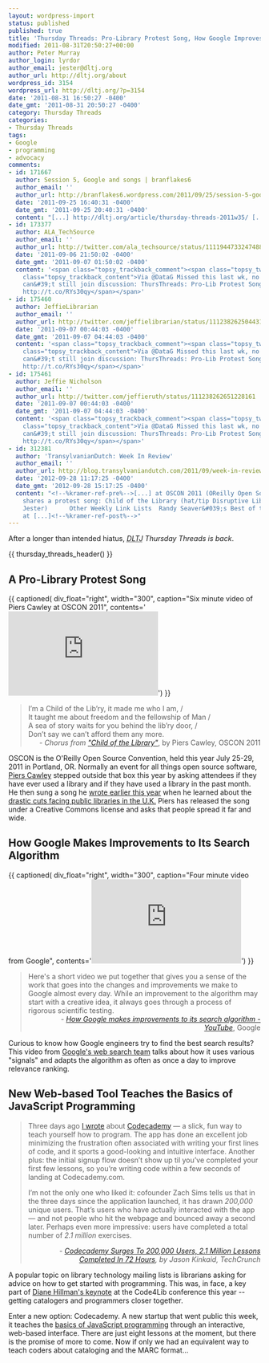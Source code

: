 ```yaml
---
layout: wordpress-import
status: published
published: true
title: 'Thursday Threads: Pro-Library Protest Song, How Google Improves it Search, Learning Programming Skills'
modified: 2011-08-31T20:50:27+00:00
author: Peter Murray
author_login: lyrdor
author_email: jester@dltj.org
author_url: http://dltj.org/about
wordpress_id: 3154
wordpress_url: http://dltj.org/?p=3154
date: '2011-08-31 16:50:27 -0400'
date_gmt: '2011-08-31 20:50:27 -0400'
category: Thursday Threads
categories:
- Thursday Threads
tags:
- Google
- programming
- advocacy
comments:
- id: 171667
  author: Session 5, Google and songs | branflakes6
  author_email: ''
  author_url: http://branflakes6.wordpress.com/2011/09/25/session-5-google-and-songs/
  date: '2011-09-25 16:40:31 -0400'
  date_gmt: '2011-09-25 20:40:31 -0400'
  content: "[...] http://dltj.org/article/thursday-threads-2011w35/ [...]"
- id: 173377
  author: ALA_TechSource
  author_email: ''
  author_url: http://twitter.com/ala_techsource/status/111194473324748800
  date: '2011-09-06 21:50:02 -0400'
  date_gmt: '2011-09-07 01:50:02 -0400'
  content: '<span class="topsy_trackback_comment"><span class="topsy_twitter_username"><span
    class="topsy_trackback_content">Via @DataG Missed this last wk, no reason you
    can&#39;t still join discussion: ThursThreads: Pro-Lib Protest Song,  Google,
    http://t.co/RYs30qy</span></span>'
- id: 175460
  author: JeffieLibrarian
  author_email: ''
  author_url: http://twitter.com/jeffielibrarian/status/111238262504431616
  date: '2011-09-07 00:44:03 -0400'
  date_gmt: '2011-09-07 04:44:03 -0400'
  content: '<span class="topsy_trackback_comment"><span class="topsy_twitter_username"><span
    class="topsy_trackback_content">Via @DataG Missed this last wk, no reason you
    can&#39;t still join discussion: ThursThreads: Pro-Lib Protest Song,  Google,
    http://t.co/RYs30qy</span></span>'
- id: 175461
  author: Jeffie Nicholson
  author_email: ''
  author_url: http://twitter.com/jeffieruth/status/111238262651228161
  date: '2011-09-07 00:44:03 -0400'
  date_gmt: '2011-09-07 04:44:03 -0400'
  content: '<span class="topsy_trackback_comment"><span class="topsy_twitter_username"><span
    class="topsy_trackback_content">Via @DataG Missed this last wk, no reason you
    can&#39;t still join discussion: ThursThreads: Pro-Lib Protest Song,  Google,
    http://t.co/RYs30qy</span></span>'
- id: 312381
  author: 'TransylvanianDutch: Week In Review'
  author_email: ''
  author_url: http://blog.transylvaniandutch.com/2011/09/week-in-review.html
  date: '2012-09-28 11:17:25 -0400'
  date_gmt: '2012-09-28 15:17:25 -0400'
  content: "<!--%kramer-ref-pre%-->[...] at OSCON 2011 (OReilly Open Source Convention)
    shares a protest song: Child of the Library (hat/tip Disruptive Library Technology
    Jester)      Other Weekly Link Lists  Randy Seaver&#039;s Best of the Genea-Blogs
    at [...]<!--%kramer-ref-post%-->"
---
```


<p>After a longer than intended hiatus, <i><acronym title="Disruptive Library Technology Jester">DLTJ</acronym> Thursday Threads is back</i>.  </p>
{{ thursday_threads_header() }}
<h2 id="p3154-pro-library-protest-song">A Pro-Library Protest Song</h2>
<p>{{ captioned(
    div_float="right",
    width="300",
    caption="Six minute video of Piers Cawley at OSCON 2011",
    contents='<iframe width="299" height="168" src="http://www.youtube.com/embed/MDi5JtS1H-g?rel=0" frameborder="0" allowfullscreen></iframe>') }}<br />
<blockquote>I&rsquo;m a Child of the Lib&rsquo;ry, it made me who I am, /<br />
It taught me about freedom and the fellowship of Man /<br />
A sea of story waits for you behind the lib&rsquo;ry door, /<br />
Don&rsquo;t say we can&rsquo;t afford them any more.
<div style="text-align: right; width: 100%;"><cite>- Chorus from <a href="http://www.youtube.com/watch?v=MDi5JtS1H-g" title="OSCON 2011: Piers Cawley, &amp;quot;Child of the Library&amp;quot;<br />
      - YouTube">"Child of the Library"</a></cite>, by Piers Cawley, OSCON 2011</div>
</blockquote>
<p>OSCON is the O'Reilly Open Source Convention, held this year July 25-29, 2011 in Portland, OR.  Normally an event for all things open source software, <a href="http://www.bofh.org.uk/" title="Just A Summary">Piers Cawley</a> stepped outside that box this year by asking attendees if they have ever used a library and if they have used a library in the past month.  He then sung a song he <a href="http://www.bofh.org.uk/2011/02/09/save-our-libraries" title="Save Our Libraries">wrote earlier this year</a> when he learned about the <a href="http://www.bofh.org.uk/2011/02/09/save-our-libraries" title="Save Our Libraries">drastic cuts facing public libraries in the U.K.</a>  Piers has released the song under a Creative Commons license and asks that people spread it far and wide.</p>
<h2 id="p3154-google-search-algorithm">How Google Makes Improvements to Its Search Algorithm</h2>
<p>{{ captioned(
    div_float="right",
    width="300",
    caption="Four minute video from Google",
    contents='<iframe width="299" height="168" src="http://www.youtube.com/embed/J5RZOU6vK4Q?rel=0" frameborder="0" allowfullscreen></iframe>') }}<br />
<blockquote>Here's a short video we put together that gives you a sense of the work that goes into the changes and improvements we make to Google almost every day. While an improvement to the algorithm may start with a creative idea, it always goes through a process of rigorous scientific testing.
<div style="text-align: right; width: 100%;"><cite>- <a href="http://www.youtube.com/watch?v=J5RZOU6vK4Q" title="How Google makes improvements to its search algorithm - YouTube">How Google makes improvements to its search algorithm - YouTube</a></cite>, Google</div>
</blockquote>
<p>Curious to know how Google engineers try to find the best search results?  This video from <a href="http://www.google.com/insidesearch/" title="Google Inside Search">Google's web search team</a> talks about how it uses various "signals" and adapts the algorithm as often as once a day to improve relevance ranking.</p>
<h2 id="p3154-codecademy">New Web-based Tool Teaches the Basics of JavaScript Programming</h2>
<blockquote><p>Three days ago <a href="http://techcrunch.com/2011/08/18/codecademy-a-slick-fun-way-to-teach-yourself-how-to-program/" title="Codecademy: A Slick, Fun Way To Teach Yourself How To Program | TechCrunch">I wrote</a> about <a href="http://www.codecademy.com/" title="Learn to code | Codecademy">Codecademy</a> &mdash;&nbsp;a slick, fun way to teach yourself how to program. The app has done an excellent job minimizing the frustration often associated with writing your first lines of code, and it sports a good-looking and intuitive interface. Another plus: the initial signup flow doesn&rsquo;t show up til you&rsquo;ve completed your first few lessons, so you&rsquo;re writing code within a few seconds of landing at Codecademy.com.</p>
<p>I&rsquo;m not the only one who liked it: cofounder Zach Sims tells us that in the three days since the application launched, it has drawn <em>200,000</em> unique users. That&rsquo;s users who have actually interacted with the app &mdash;&nbsp;and not people who hit the webpage and bounced away a second later. Perhaps even more impressive: users have completed a total number of <em>2.1 million</em> exercises.</p>
<div style="text-align: right; width: 100%;"><cite>- <a href="http://techcrunch.com/2011/08/22/codecademy-surges-to-200000-users-2-1-million-lessons-completed-in-72-hours/" title="Codecademy Surges To 200,000 Users, 2.1 Million Lessons Completed In 72 Hours | TechCrunch">Codecademy Surges To 200,000 Users, 2.1 Million Lessons Completed In 72 Hours</a>, by Jason Kinkaid, TechCrunch</cite></div>
</blockquote>
<p>A popular topic on library technology mailing lists is librarians asking for advice on how to get started with programming.  This was, in face, a key part of <a href="http://www.slideshare.net/smartbroad/code4lib-keynote-2011" title="Code4Lib Keynote 2011">Diane Hillman's keynote</a> at the Code4Lib conference this year -- getting catalogers and programmers closer together.  </p>
<p>Enter a new option: Codecademy.  A new startup that went public this week, it teaches the <a href="http://www.codecademy.com/courses/programming-intro" title="Getting Started with Programming | Codecademy">basics of JavaScript programming</a> through an interactive, web-based interface.  There are just eight lessons at the moment, but there is the promise of more to come.  Now if only we had an equivalent way to teach coders about cataloging and the MARC format...</p>
